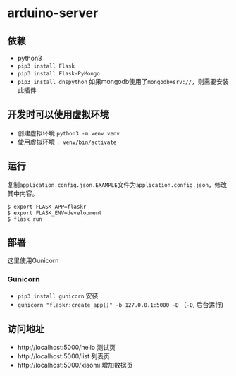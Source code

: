 # arduino-server

## 依赖
* python3
* `pip3 install Flask`
* `pip3 install Flask-PyMongo`
* `pip3 install dnspython` 如果mongodb使用了`mongodb+srv://`，则需要安装此插件

## 开发时可以使用虚拟环境
* 创建虚拟环境 `python3 -m venv venv`
* 使用虚拟环境 `. venv/bin/activate`

## 运行
复制`application.config.json.EXAMPLE`文件为`application.config.json`，修改其中内容。

```
$ export FLASK_APP=flaskr
$ export FLASK_ENV=development
$ flask run
```

## 部署
这里使用Gunicorn
### Gunicorn
* `pip3 install gunicorn` 安装
* `gunicorn "flaskr:create_app()" -b 127.0.0.1:5000 -D` （`-D`, 后台运行)

## 访问地址
* http://localhost:5000/hello    测试页
* http://localhost:5000/list   列表页
* http://localhost:5000/xiaomi    增加数据页

